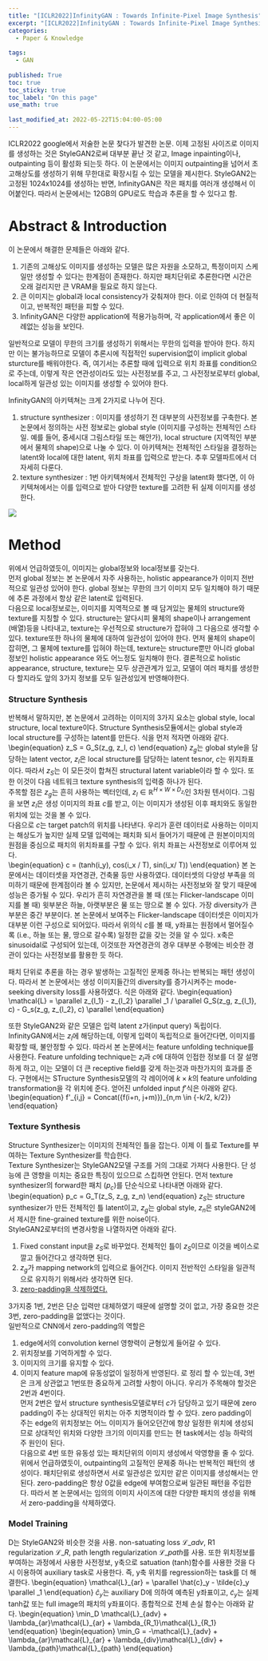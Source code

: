 ```yaml
---
title: "[ICLR2022]InfinityGAN : Towards Infinite-Pixel Image Synthesis"
excerpt: "[ICLR2022]InfinityGAN : Towards Infinite-Pixel Image Synthesis"
categories:
  - Paper & Knowledge
  
tags:
  - GAN
 
published: True
toc: true
toc_sticky: true
toc_label: "On this page"
use_math: true
    
last_modified_at: 2022-05-22T15:04:00-05:00
---
```


ICLR2022 google에서 저술한 논문 찾다가 발견한 논문. 이제 고정된 사이즈로 이미지를 생성하는 것은 StyleGAN2로써 대부분 끝난 것 같고, Image inpainting이나, outpainting 등이 활성화 되는듯 하다.
이 논문에서는 이미지 outpainting을 넘어서 초고해상도를 생성하기 위해 무한대로 확장시킬 수 있는 모델을 제시한다. StyleGAN2는 고정된 1024x1024를 생성하는 반면, InfinityGAN은 작은 패치를 여러개 생성해서
이어붙인다. 따라서 논문에서는 12GB의 GPU로도 학습과 추론을 할 수 있다고 함. 

# Abstract & Introduction
이 논문에서 해결한 문제들은 아래와 같다. 
1. 기존의 고해상도 이미지를 생성하는 모델은 많은 자원을 소모하고, 특정이미지 스케일만 생성할 수 있다는 한계점이 존재한다. 하지만 패치단위로 추론한다면 시간은 오래 걸리지만 큰 VRAM을 필요로 하지 않는다.
2. 큰 이미지는 global과 local consistency가 갖춰져야 한다. 이로 인하여 더 현질적이고, 반복적인 패턴을 피할 수 있다. 
3. InfinityGAN은 다양한 application에 적용가능하며, 각 application에서 좋은 이례없는 성능을 보인다. 

일반적으로 모델이 무한의 크기를 생성하기 위해서는 무한의 입력을 받아야 한다. 하지만 이는 불가능하므로 모델이 추론시에 직접적인 supervision없이 implicit global sturcture를 배워야한다. 즉, 여기서는
추론할 때에 입력으로 위치 좌표를 condition으로 주는데, 이렇게 작은 연관성이라도 있는 사전정보를 주고, 그 사전정보로부터 global, local하게 일관성 있는 이미지를 생성할 수 있어야 한다. 

InfinityGAN의 아키텍쳐는 크게 2가지로 나누어 진다. 
1. structure synthesizer : 이미지를 생성하기 전 대부분의 사전정보를 구축한다. 본 논문에서 정의하는 사전 정보로는 global style (이미지를 구성하는 전체적인 스타일. 예를 들어, 중세시대 그림스타일 또는 해안가),
local structure (지역적인 부분에서 물체의 shape)으로 나눌 수 있다. 이 아키텍쳐는 전체적인 스타일을 결정하는 latent와 local에 대한 latent, 위치 좌표를 입력으로 받는다. 추후 모델파트에서 더 자세히 다룬다.
2. texture synthesizer : 1번 아키텍쳐에서 전체적인 구상을 latent화 했다면, 이 아키텍쳐에서는 이를 입력으로 받아 다양한 texture를 고려한 뒤 실제 이미지를 생성한다. 


![](/assets/images/2022-05-23-InfinityGAN/1.JPG)
# Method 
위에서 언급하였듯이, 이미지는 global정보와 local정보를 갖는다. <br/>
먼저 global 정보는 본 논문에서 자주 사용하는, holistic appearance가 이미지 전반적으로 일관성 있어야 한다. global 정보는 무한의 크기 이미지 모두 일치해야 하기 때문에
추론 과정에서 항상 같은 latent로 입력된다. <br/>
다음으로 local정보로는, 이미지를 지역적으로 볼 때 담겨있는 물체의 structure와 texture를 지칭할 수 있다. structure는 알다시피 물체의 shape이나 arrangement (배열)등을 나타내고, texture는 우선적으로 structure가
잡혀야 그 다음으로 생각할 수 있다. texture또한 하나의 물체에 대하여 일관성이 있어야 한다. 먼저 물체의 shape이 잡히면, 그 물체에 texture를 입혀야 하는데, texture는 structure뿐만 아니라 global 정보인 holistic appearance
와도 어느정도 일치해야 한다. 결론적으로 holistic appearance, structure, texture는 모두 상관관계가 있고, 모델이 여러 패치를 생성한다 할지라도 앞의 3가지 정보를 모두 일관성있게 반영해야한다. 

### Structure Synthesis
반복해서 말하지만, 본 논문에서 고려하는 이미지의 3가지 요소는 global style, local structure, local texture이다. Structure Synthesis모듈에서는 global style과 local structure를 구성하는 latent를 만든다. 
식을 먼저 적자면 아래와 같다.
\begin{equation}
z_S = G_S(z_g, z_l, c)
\end{equation}
$z_g$는 global style을 담당하는 latent vector, $z_l$은 local structure를 담당하는 latent tesnor, $c$는 위지좌표이다. 따라서 $z_S$는 이 모든것이 합쳐진 structural latent variable이라 할 수 있다. 또한 이것이 
다음 네트워크 texture synthesis의 입력중 하나가 된다. <br/>
주목할 점은 $z_g$는 흔히 사용하는 벡터인데, $z_l \in \mathbb{R}^{H \times W \times D_{z_l}}$인 3차원 텐서이다. 그림을 보면 $z_l$은 생성 이미지의 좌표 $c$를 받고, 이는
이미지가 생성된 이후 패치와도 동일한 위치에 있는 것을 볼 수 있다. <br/>
다음으로 $c$는 target patch의 위치를 나타낸다. 우리가 훈련 데이터로 사용하는 이미지는 해상도가 높지만 실제 모델 입력에는 패치화 되서 들어가기 때문에 큰 원본이미지의 원점을 중심으로 패치의 위치좌표를 구할 수 있다. 
위치 좌표는 사전정보로 이루어져 있다. <br/>
\begin{equation}
c = (tanh(i_y), cos(i_x / T), sin(i_x/  T))
\end{equation}
본 논문에서는 데이터셋을 자연경관, 건축물 등만 사용하였다. 데이터셋의 다양성 부족을 의미하기 때문에 한계점이라 볼 수 있지만, 논문에서 제시하는 사전정보와 잘 맞기 때문에 성능은 증가될 수 있다.
우리가 흔히 자연경관을 볼 때 (또는 Flicker-landscape 이미지를 볼 때) 윗부분은 하늘, 아랫부분은 물 또는 땅으로 볼 수 있다. 가장 diversity가 큰 부분은 중간 부분이다. 본 논문에서 보여주는 Flicker-landscape 데이터셋은
이미지가 대부분 이런 구성으로 되어있다. 따라서 위의식 $c$를 볼 때, y좌표는 원점에서 멀어질수록 (i.e., 하늘 또는 물, 땅으로 갈수록) 일정한 값을 갖는 것을 알 수 있다. x축은 sinusoidal로 구성되어 있는데, 이것또한 
자연경관의 경우 대부분 수평에는 비슷한 경관이 있다는 사전정보를 활용한 듯 하다.

패치 단위로 추론을 하는 경우 발생하는 고질적인 문제중 하나는 반복되는 패턴 생성이다. 따라서 본 논문에서는 생성 이미지들간의 diversity를 증가시켜주는 mode-seeking diversity loss를 사용하였다. 식은 아래와 같다. 
\begin{equation}
\mathcal{L} = \parallel z\_{l_1} - z\_{l_2} \parallel \_1 / \parallel G\_S(z\_g, z\_{l_1}, c) - G\_s(z\_g, z\_{l_2}, c) \parallel
\end{equation}

또한 StyleGAN2와 같은 모델은 입력 latent z가(input query) 독립이다. InfinityGAN에서는 $z_l$에 해당하는데, 이렇게 입력이 독립적으로 들어간다면, 이미지를 확장할 때, 불안정할 수 있다. 
따라서 본 논문에서는 feature unfolding technique를 사용한다. Feature unfolding technique는 $z_l$과 $c$에 대하여 인접한 정보를 더 잘 설명하게 하고, 이는 모델이 더 큰 receptive field를 갖게 하는것과 마찬가지의
효과를 준다. 구현에서는 STructure Synthesis모델의 각 레이어에 $k \times k$의 feature unfolding transformation을 각 위치에 준다. 얻어진 unfolded input $f'$식은 아래와 같다.
\begin{equation}
f'\_{i,j} = Concat({f(i+n, j+m)})\_{n,m \in {-k/2, k/2}}
\end{equation}

### Texture Synthesis
Structure Synthesizer는 이미지의 전체적인 틀을 잡는다. 이제 이 틀로 Texture를 부여하는 Texture Synthesizer를 학습한다. <br/>
Texture Synthesizer는 StyleGAN2모델 구조를 거의 그대로 가져다 사용한다. 단 성능에 큰 영향을 미치는 중요한 특징이 있으므로 스킵하면 안된다. 먼저 texture synthesizer의 forward한 패치 ($p_c$)를 단순식으로 나타내면 아래와 같다.
\begin{equation}
p_c = G_T(z_S, z_g, z_n)
\end{equation}
$z_S$는 structure synthesizer가 만든 전체적인 틀 latent이고, $z_g$는 global style, $z_n$은 styleGAN2에서 제시한 fine-grained texture를 위한 noise이다. <br/>
StyleGAN2로부터의 변경사항을 나열하자면 아래와 같다.
1. Fixed constant input을 $z_S$로 바꾸었다. 전체적인 틀이 $z_S$이므로 이것을 베이스로 깔고 들어간다고 생각하면 된다. 
2. $z_g$가 mapping network의 입력으로 들어간다. 이미지 전반적인 스타일을 일관적으로 유지하기 위해서라 생각하면 된다. 
3. <u>zero-padding을 삭제하였다.</u>

3가지중 1번, 2번은 단순 입력만 대체하였기 때문에 설명할 것이 없고, 가장 중요한 것은 3번, zero-padding을 없앴다는 것이다. <br/>
일반적으로 CNN에서 zero-padding의 역할은
1. edge에서의 convolution kernel 영향력이 균형있게 들어갈 수 있다.
2. 위치정보를 기억하게할 수 있다.
3. 이미지의 크기를 유지할 수 있다. 
4. 이미지 feature map에 유동성없이 일정하게 반영된다. 
로 정리 할 수 있는데, 3번은 크게 상관없고 1번또한 중요하게 고려할 사항이 아니다. 우리가 주목해야 할것은 2번과 4번이다. <br/>
먼저 2번은 앞서 structure synthesis모델로부터 $c$가 담당하고 있기 때문에 zero padding이 주는 상대적인 위치는 아주 치명적이라 할 수 있다. zero padding이 주는 edge의 위치정보는 어느 이미지가 들어오던간에
항상 일정한 위치에 생성되므로 상대적인 위치와 다양한 크기의 이미지를 만드는 현 task에서는 성능 하락의 주 원인이 된다. <br/>
다음으로 4번 또한 유동성 있는 패치단위의 이미지 생성에서 악영향을 줄 수 있다. 위에서 언급하였듯이, outpainting의 고질적인 문제중 하나는 반복적인 패턴의 생성이다. 패치단위로 생성하면서 서로 일관성은 있지만 
같은 이미지를 생성해서는 안된다. zero-padding은 항상 0값을 edge에 부여함으로써 일관된 패턴을 주입한다. 따라서 본 논문에서는 임의의 이미지 사이즈에 대한 다양한 패치의 생성을 위해서 zero-padding을 삭제하였다. 

### Model Training 
D는 StyleGAN2와 비슷한 것을 사용. non-satuating loss $\mathcal{L}\_{adv}$, R1 regularization $\mathcal{L}\_{R}$, path length regularization $\mathcal{L}\_{path}$를 사용. 또한 위치정보를 부여하는 과정에서 사용한
사전정보, y축으로 satuation (tanh)함수를 사용한 것을 다시 이용하여 auxiliary task로 사용한다. 즉, y축 위치를 regression하는 task를 더 해결한다.
\begin{equation}
\mathcal{L}\_{ar} = \parallel \hat{c}\_y - \tilde{c}\_y \parallel _1
\end{equation}
$\hat{c}_y$는 auxiliary D에 의하여 예측된 y좌표이고, $\tilde{c}_y$는 실제 tanh값 또는 full image의 패치의 y좌표이다. 종합적으로 전체 손실 함수는 아래와 같다.
\begin{equation}
\min\_D  \mathcal{L}\_{adv} + \lambda\_{ar}\mathcal{L}\_{ar} + \lambda\_{R_1}\mathcal{L}\_{R_1}
\end{equation}
\begin{equation}
\min\_G = -\mathcal{L}\_{adv} + \lambda\_{ar}\mathcal{L}\_{ar} + \lambda\_{div}\mathcal{L}\_{div} + \lambda\_{path}\mathcal{L}\_{path}
\end{equation}

